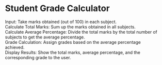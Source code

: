 # Student Grade Calculator
Input: Take marks obtained (out of 100) in each subject.
<br>
Calculate Total Marks: Sum up the marks obtained in all subjects.
<br>
Calculate Average Percentage: Divide the total marks by the total number of subjects to get the
average percentage.
<br>
Grade Calculation: Assign grades based on the average percentage achieved.
<br>
Display Results: Show the total marks, average percentage, and the corresponding grade to the user.
